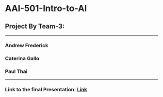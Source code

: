 # AAI-501-Intro-to-AI
##  Project By Team-3:
---
### Andrew Frederick
### Caterina Gallo
### Paul Thai
---

### Link to the final Presentation: [Link](https://youtu.be/YGth5Zqykcw)
